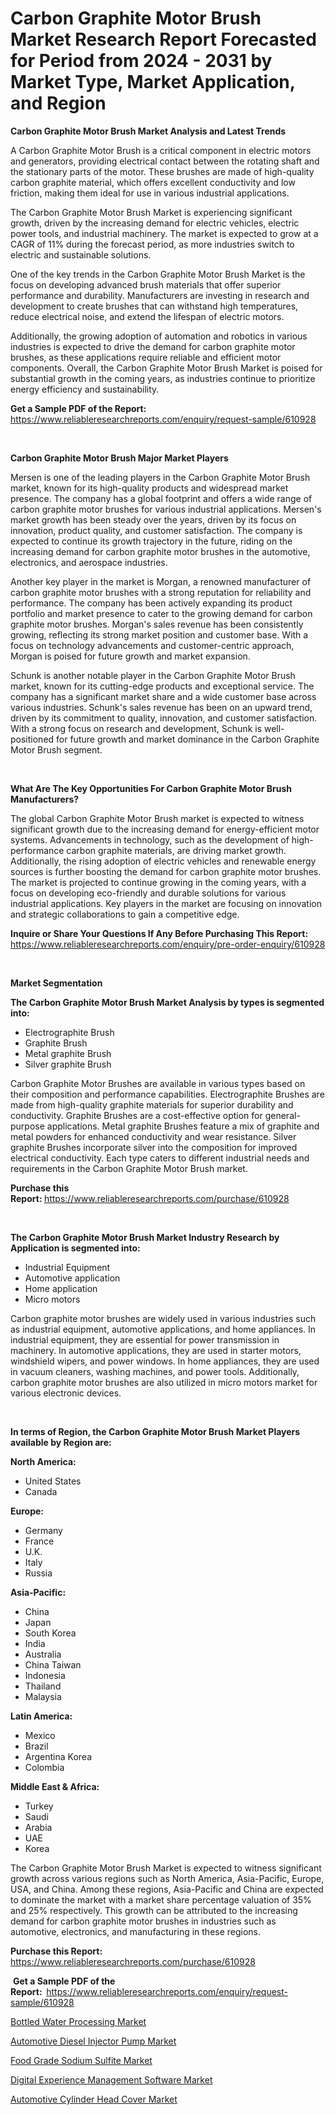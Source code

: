 <p><h1>Carbon Graphite Motor Brush Market Research Report Forecasted for Period from 2024 -  2031 by Market Type, Market Application, and Region</h1></p><p><strong>Carbon Graphite Motor Brush Market Analysis and Latest Trends</strong></p>
<p><p>A Carbon Graphite Motor Brush is a critical component in electric motors and generators, providing electrical contact between the rotating shaft and the stationary parts of the motor. These brushes are made of high-quality carbon graphite material, which offers excellent conductivity and low friction, making them ideal for use in various industrial applications.</p><p>The Carbon Graphite Motor Brush Market is experiencing significant growth, driven by the increasing demand for electric vehicles, electric power tools, and industrial machinery. The market is expected to grow at a CAGR of 11% during the forecast period, as more industries switch to electric and sustainable solutions.</p><p>One of the key trends in the Carbon Graphite Motor Brush Market is the focus on developing advanced brush materials that offer superior performance and durability. Manufacturers are investing in research and development to create brushes that can withstand high temperatures, reduce electrical noise, and extend the lifespan of electric motors.</p><p>Additionally, the growing adoption of automation and robotics in various industries is expected to drive the demand for carbon graphite motor brushes, as these applications require reliable and efficient motor components. Overall, the Carbon Graphite Motor Brush Market is poised for substantial growth in the coming years, as industries continue to prioritize energy efficiency and sustainability.</p></p>
<p><strong>Get a Sample PDF of the Report:&nbsp;</strong> <a href="https://www.reliableresearchreports.com/enquiry/request-sample/610928">https://www.reliableresearchreports.com/enquiry/request-sample/610928</a></p>
<p>&nbsp;</p>
<p><strong>Carbon Graphite Motor Brush Major Market Players</strong></p>
<p><p>Mersen is one of the leading players in the Carbon Graphite Motor Brush market, known for its high-quality products and widespread market presence. The company has a global footprint and offers a wide range of carbon graphite motor brushes for various industrial applications. Mersen's market growth has been steady over the years, driven by its focus on innovation, product quality, and customer satisfaction. The company is expected to continue its growth trajectory in the future, riding on the increasing demand for carbon graphite motor brushes in the automotive, electronics, and aerospace industries.</p><p>Another key player in the market is Morgan, a renowned manufacturer of carbon graphite motor brushes with a strong reputation for reliability and performance. The company has been actively expanding its product portfolio and market presence to cater to the growing demand for carbon graphite motor brushes. Morgan's sales revenue has been consistently growing, reflecting its strong market position and customer base. With a focus on technology advancements and customer-centric approach, Morgan is poised for future growth and market expansion.</p><p>Schunk is another notable player in the Carbon Graphite Motor Brush market, known for its cutting-edge products and exceptional service. The company has a significant market share and a wide customer base across various industries. Schunk's sales revenue has been on an upward trend, driven by its commitment to quality, innovation, and customer satisfaction. With a strong focus on research and development, Schunk is well-positioned for future growth and market dominance in the Carbon Graphite Motor Brush segment.</p></p>
<p>&nbsp;</p>
<p><strong>What Are The Key Opportunities For Carbon Graphite Motor Brush Manufacturers?</strong></p>
<p><p>The global Carbon Graphite Motor Brush market is expected to witness significant growth due to the increasing demand for energy-efficient motor systems. Advancements in technology, such as the development of high-performance carbon graphite materials, are driving market growth. Additionally, the rising adoption of electric vehicles and renewable energy sources is further boosting the demand for carbon graphite motor brushes. The market is projected to continue growing in the coming years, with a focus on developing eco-friendly and durable solutions for various industrial applications. Key players in the market are focusing on innovation and strategic collaborations to gain a competitive edge.</p></p>
<p><strong>Inquire or Share Your Questions If Any Before Purchasing This Report:</strong> <a href="https://www.reliableresearchreports.com/enquiry/pre-order-enquiry/610928">https://www.reliableresearchreports.com/enquiry/pre-order-enquiry/610928</a></p>
<p>&nbsp;</p>
<p><strong>Market Segmentation</strong></p>
<p><strong>The Carbon Graphite Motor Brush Market Analysis by types is segmented into:</strong></p>
<p><ul><li>Electrographite Brush</li><li>Graphite Brush</li><li>Metal graphite Brush</li><li>Silver graphite Brush</li></ul></p>
<p><p>Carbon Graphite Motor Brushes are available in various types based on their composition and performance capabilities. Electrographite Brushes are made from high-quality graphite materials for superior durability and conductivity. Graphite Brushes are a cost-effective option for general-purpose applications. Metal graphite Brushes feature a mix of graphite and metal powders for enhanced conductivity and wear resistance. Silver graphite Brushes incorporate silver into the composition for improved electrical conductivity. Each type caters to different industrial needs and requirements in the Carbon Graphite Motor Brush market.</p></p>
<p><strong>Purchase this Report:&nbsp;</strong><a href="https://www.reliableresearchreports.com/purchase/610928">https://www.reliableresearchreports.com/purchase/610928</a></p>
<p>&nbsp;</p>
<p><strong>The Carbon Graphite Motor Brush Market Industry Research by Application is segmented into:</strong></p>
<p><ul><li>Industrial Equipment</li><li>Automotive application</li><li>Home application</li><li>Micro motors</li></ul></p>
<p><p>Carbon graphite motor brushes are widely used in various industries such as industrial equipment, automotive applications, and home appliances. In industrial equipment, they are essential for power transmission in machinery. In automotive applications, they are used in starter motors, windshield wipers, and power windows. In home appliances, they are used in vacuum cleaners, washing machines, and power tools. Additionally, carbon graphite motor brushes are also utilized in micro motors market for various electronic devices.</p></p>
<p>&nbsp;</p>
<p><strong>In terms of Region, the Carbon Graphite Motor Brush Market Players available by Region are:</strong></p>
<p>
    <p> <strong> North America: </strong>
        <ul>
            <li>United States</li>
            <li>Canada</li>
        </ul>
        </p> 
    <p> <strong> Europe: </strong>
        <ul>
            <li>Germany</li>
            <li>France</li>
            <li>U.K.</li>
            <li>Italy</li>
            <li>Russia</li>
        </ul>
        </p> 
    <p> <strong> Asia-Pacific: </strong>
        <ul>
            <li>China</li>
            <li>Japan</li>
            <li>South Korea</li>
            <li>India</li>
            <li>Australia</li>
            <li>China Taiwan</li>
            <li>Indonesia</li>
            <li>Thailand</li>
            <li>Malaysia</li>
        </ul>
        </p> 
    <p> <strong> Latin America: </strong>
        <ul>
            <li>Mexico</li>
            <li>Brazil</li>
            <li>Argentina Korea</li>
            <li>Colombia</li>
        </ul>
        </p> 
    <p> <strong> Middle East & Africa: </strong>
        <ul>
            <li>Turkey</li>
            <li>Saudi</li>
            <li>Arabia</li>
            <li>UAE</li>
            <li>Korea</li>
        </ul>
    </p>
    </p>
<p><p>The Carbon Graphite Motor Brush Market is expected to witness significant growth across various regions such as North America, Asia-Pacific, Europe, USA, and China. Among these regions, Asia-Pacific and China are expected to dominate the market with a market share percentage valuation of 35% and 25% respectively. This growth can be attributed to the increasing demand for carbon graphite motor brushes in industries such as automotive, electronics, and manufacturing in these regions.</p></p>
<p><strong>Purchase this Report: </strong><a href="https://www.reliableresearchreports.com/purchase/610928">https://www.reliableresearchreports.com/purchase/610928</a></p>
<p>&nbsp;<strong>Get a Sample PDF of the Report:&nbsp;&nbsp;</strong><a href="https://www.reliableresearchreports.com/enquiry/request-sample/610928">https://www.reliableresearchreports.com/enquiry/request-sample/610928</a></p>
<p><strong></strong></p>
<p><p><a href="https://medium.com/@elwyncarter2023/bottled-water-processing-market-furnishes-information-on-market-share-market-trends-and-market-179a956f8846">Bottled Water Processing Market</a></p><p><a href="https://issuu.com/reportprime-2/docs/automotive-diesel-injector-pump-market-size-2030.p">Automotive Diesel Injector Pump Market</a></p><p><a href="https://github.com/khayangel/Market-Research-Report-List-2/blob/main/food-grade-sodium-sulfite-market.md">Food Grade Sodium Sulfite Market</a></p><p><a href="https://medium.com/@elwyncarter2023/digital-experience-management-software-market-exploring-market-share-market-trends-and-future-8cb675b34a2f">Digital Experience Management Software Market</a></p><p><a href="https://issuu.com/reportprime-2/docs/automotive-cylinder-head-cover-market-size-2030.pp">Automotive Cylinder Head Cover Market</a></p></p>